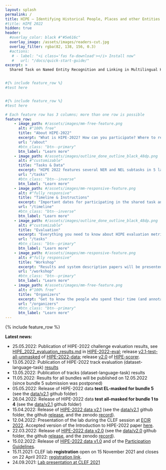 ```yaml
---
layout: splash
permalink: /
title: HIPE – Identifying Historical People, Places and other Entities 
#title: HIPE 2022 
hidden: true 
header:
  #overlay_color: black #"#5e616c"
  overlay_image: /assets/images/readers-cut.jpg
  overlay_filter: rgba(82, 138, 156, 0.3)  
  #actions:
   # - label: "<i class='fas fa-download'></i> Install now"
   #   url: "/docs/quick-start-guide/"
excerpt: >
  Shared Task on Named Entity Recognition and Linking in Multilingual Historical Documents


#{% include feature_row %}
#test here


#{% include feature_row %}
#test here

# Each feature row has 3 columns; more than one row is possible
feature_row:
    - image_path: #/assets/images/mm-free-feature.png
      alt: #"100% free"
      title: "About HIPE-2022"
      excerpt: "What is HIPE-2022? How can you participate? Where to register?"
      url: "/about"
      #btn_class: "btn--primary"
      btn_label: "Learn more"  
    - image_path: #/assets/images/outline_done_outline_black_48dp.png
      alt: #"customizable"
      title: "Tasks & Data"
      excerpt: "HIPE 2022 features several NER and NEL subtasks in 5 languages."
      url: "/tasks"
      #btn_class: "btn--inverse"
      btn_label: "Learn more"
    - image_path: #/assets/images/mm-responsive-feature.png
      alt: #"fully responsive"
      title: "Timeline & Instructions"
      excerpt: "Important dates for participating in the shared task and Working Notes paper instructions."
      url: "/timeline"
      #btn_class: "btn--inverse"
      btn_label: "Learn more"
    - image_path: #/assets/images/outline_done_outline_black_48dp.png
      alt: #"customizable"
      title: "Evaluation"
      excerpt: "Everything you need to know about HIPE evaluation metrics and tools. "
      url: "/tasks"
      #btn_class: "btn--primary"
      btn_label: "Learn more"
    - image_path: #/assets/images/mm-responsive-feature.png
      alt: #"fully responsive"
      title: "Workshop"
      excerpt: "Results and system description papers will be presented at CLEF 2022 in September."
      url: "/workshop"
      #btn_class: "btn--primary"
      btn_label: "Learn more"
    - image_path: #/assets/images/mm-free-feature.png
      alt: #"100% free"
      title: "Organizers"
      excerpt: "Get to know the people who spend their time (and annotated data) for HIPE 2022."
      url: "/organizers"
      #btn_class: "btn--primary"
      btn_label: "Learn more"      
---
```


{% include feature_row %}



**Latest news:**     

 -  25.05.2022: Publication of HIPE-2022 challenge evaluation results, see [HIPE_2022_evaluation_results.md](https://github.com/hipe-eval/HIPE-2022-eval/blob/main/HIPE_2022_evaluation_results.md) in [HIPE-2022-eval](https://github.com/hipe-eval/HIPE-2022-eval); release [v2.1-test-all-unmasked](https://github.com/hipe-eval/HIPE-2022-data/releases/tag/v2.1-test-all-unmasked) of [HIPE-2022-data](https://github.com/hipe-eval/HIPE-2022-data); release [v2.0](https://github.com/hipe-eval/HIPE-scorer/releases/tag/v2.0) of [HIPE-scorer](https://github.com/hipe-eval/HIPE-scorer).    
 -  13.05.2022: Publication of HIPE-2022 track evaluation (dataset-language-task) [results](https://github.com/hipe-eval/HIPE-2022-eval/blob/main/evaluation/system-rankings/ranking_summary.md)        
 -  13.05.2022: Publication of tracks (dataset-language-task) results     
 -  11.05.2022: Results for all bundles will be published on 12.05.2022 (since bundle 5 submission was postponed)
 -  05.05.2022: Release of HIPE-2022 data **test EL-masked for bundle 5** (see the [data/v2.1](https://github.com/hipe-eval/HIPE-2022-data/tree/main/data/v2.1) github folder)
 -  26.04.2022: Release of HIPE-2022 data **test all-masked for bundle 1 to 4** (see the [data/v2.1](https://github.com/hipe-eval/HIPE-2022-data/tree/main/data/v2.1) github folder)   
 -  15.04.2022: Release of [HIPE-2022 data v2.1](https://github.com/hipe-eval/HIPE-2022-data) (see the [data/v2.1](https://github.com/hipe-eval/HIPE-2022-data/tree/main/data/v2.1) github folder, the github [release](https://github.com/hipe-eval/HIPE-2022-data/releases), and the zenodo [record](https://zenodo.org/record/6463040)).    
 -  12.04.2022: Presentation of the lab during the CLEF session at [ECIR 2022](https://ecir2022.org/). Accepted version of the Introduction to HIPE-2022 paper [here](https://hipe-eval.github.io/HIPE-2022/assets/pdf/HIPE2022_ECIR_shortpaper_postprint.pdf).    
 -  22.03.2022: Release of [HIPE-2022 data v2.0](https://github.com/hipe-eval/HIPE-2022-data) (see the [data/v2.0](https://github.com/hipe-eval/HIPE-2022-data/tree/main/data/v2.0) github folder, the github [release](https://github.com/hipe-eval/HIPE-2022-data/releases), and the zenodo [record](https://zenodo.org/record/6463040)).     
 - 15.02.2022: Release of [HIPE-2022 data v1.0](https://github.com/hipe-eval/HIPE-2022-data) and of the [Participation Guidelines](https://doi.org/10.5281/zenodo.6045662).    
 - 15.11.2021: CLEF lab **registration** open on 15 November 2021 and closes on 22 April 2022: [registration link](https://clef2022-labs-registration.dei.unipd.it/).    
 - 24.09.2021: [Lab presentation at CLEF 2021](https://docs.google.com/presentation/d/1wb08-0WROHMSGyLbWzlp5IZHhAGg-WAMLuL18i7_2MM/edit?usp=sharing)
